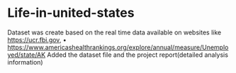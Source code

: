 # Life-in-united-states
Dataset was create based on the real time data available on websites like https://ucr.fbi.gov, •	https://www.americashealthrankings.org/explore/annual/measure/Unemployed/state/AK
Added the dataset file and the project report(detailed analysis information)
